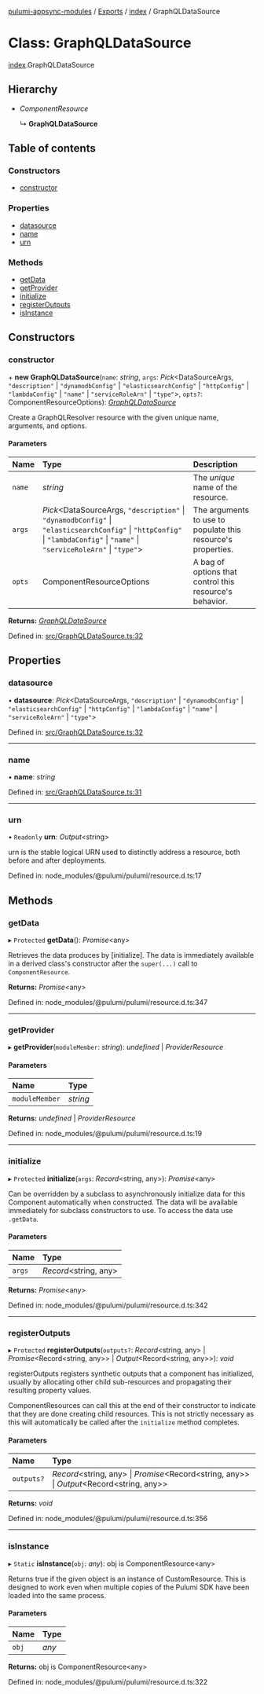 [pulumi-appsync-modules](../README.md) / [Exports](../modules.md) / [index](../modules/index.md) / GraphQLDataSource

# Class: GraphQLDataSource

[index](../modules/index.md).GraphQLDataSource

## Hierarchy

- *ComponentResource*

  ↳ **GraphQLDataSource**

## Table of contents

### Constructors

- [constructor](index.graphqldatasource.md#constructor)

### Properties

- [datasource](index.graphqldatasource.md#datasource)
- [name](index.graphqldatasource.md#name)
- [urn](index.graphqldatasource.md#urn)

### Methods

- [getData](index.graphqldatasource.md#getdata)
- [getProvider](index.graphqldatasource.md#getprovider)
- [initialize](index.graphqldatasource.md#initialize)
- [registerOutputs](index.graphqldatasource.md#registeroutputs)
- [isInstance](index.graphqldatasource.md#isinstance)

## Constructors

### constructor

\+ **new GraphQLDataSource**(`name`: *string*, `args`: *Pick*<DataSourceArgs, ``"description"`` \| ``"dynamodbConfig"`` \| ``"elasticsearchConfig"`` \| ``"httpConfig"`` \| ``"lambdaConfig"`` \| ``"name"`` \| ``"serviceRoleArn"`` \| ``"type"``\>, `opts?`: ComponentResourceOptions): [*GraphQLDataSource*](graphqldatasource.graphqldatasource-1.md)

Create a GraphQLResolver resource with the given unique name, arguments, and options.

#### Parameters

| Name | Type | Description |
| :------ | :------ | :------ |
| `name` | *string* | The _unique_ name of the resource. |
| `args` | *Pick*<DataSourceArgs, ``"description"`` \| ``"dynamodbConfig"`` \| ``"elasticsearchConfig"`` \| ``"httpConfig"`` \| ``"lambdaConfig"`` \| ``"name"`` \| ``"serviceRoleArn"`` \| ``"type"``\> | The arguments to use to populate this resource's properties. |
| `opts` | ComponentResourceOptions | A bag of options that control this resource's behavior. |

**Returns:** [*GraphQLDataSource*](graphqldatasource.graphqldatasource-1.md)

Defined in: [src/GraphQLDataSource.ts:32](https://github.com/bjerkio/pulumi-appsync-modules/blob/2a7a038/src/GraphQLDataSource.ts#L32)

## Properties

### datasource

• **datasource**: *Pick*<DataSourceArgs, ``"description"`` \| ``"dynamodbConfig"`` \| ``"elasticsearchConfig"`` \| ``"httpConfig"`` \| ``"lambdaConfig"`` \| ``"name"`` \| ``"serviceRoleArn"`` \| ``"type"``\>

Defined in: [src/GraphQLDataSource.ts:32](https://github.com/bjerkio/pulumi-appsync-modules/blob/2a7a038/src/GraphQLDataSource.ts#L32)

___

### name

• **name**: *string*

Defined in: [src/GraphQLDataSource.ts:31](https://github.com/bjerkio/pulumi-appsync-modules/blob/2a7a038/src/GraphQLDataSource.ts#L31)

___

### urn

• `Readonly` **urn**: *Output*<string\>

urn is the stable logical URN used to distinctly address a resource, both before and after
deployments.

Defined in: node_modules/@pulumi/pulumi/resource.d.ts:17

## Methods

### getData

▸ `Protected` **getData**(): *Promise*<any\>

Retrieves the data produces by [initialize].  The data is immediately available in a
derived class's constructor after the `super(...)` call to `ComponentResource`.

**Returns:** *Promise*<any\>

Defined in: node_modules/@pulumi/pulumi/resource.d.ts:347

___

### getProvider

▸ **getProvider**(`moduleMember`: *string*): *undefined* \| *ProviderResource*

#### Parameters

| Name | Type |
| :------ | :------ |
| `moduleMember` | *string* |

**Returns:** *undefined* \| *ProviderResource*

Defined in: node_modules/@pulumi/pulumi/resource.d.ts:19

___

### initialize

▸ `Protected` **initialize**(`args`: *Record*<string, any\>): *Promise*<any\>

Can be overridden by a subclass to asynchronously initialize data for this Component
automatically when constructed.  The data will be available immediately for subclass
constructors to use.  To access the data use `.getData`.

#### Parameters

| Name | Type |
| :------ | :------ |
| `args` | *Record*<string, any\> |

**Returns:** *Promise*<any\>

Defined in: node_modules/@pulumi/pulumi/resource.d.ts:342

___

### registerOutputs

▸ `Protected` **registerOutputs**(`outputs?`: *Record*<string, any\> \| *Promise*<Record<string, any\>\> \| *Output*<Record<string, any\>\>): *void*

registerOutputs registers synthetic outputs that a component has initialized, usually by
allocating other child sub-resources and propagating their resulting property values.

ComponentResources can call this at the end of their constructor to indicate that they are
done creating child resources.  This is not strictly necessary as this will automatically be
called after the `initialize` method completes.

#### Parameters

| Name | Type |
| :------ | :------ |
| `outputs?` | *Record*<string, any\> \| *Promise*<Record<string, any\>\> \| *Output*<Record<string, any\>\> |

**Returns:** *void*

Defined in: node_modules/@pulumi/pulumi/resource.d.ts:356

___

### isInstance

▸ `Static` **isInstance**(`obj`: *any*): obj is ComponentResource<any\>

Returns true if the given object is an instance of CustomResource.  This is designed to work even when
multiple copies of the Pulumi SDK have been loaded into the same process.

#### Parameters

| Name | Type |
| :------ | :------ |
| `obj` | *any* |

**Returns:** obj is ComponentResource<any\>

Defined in: node_modules/@pulumi/pulumi/resource.d.ts:322
